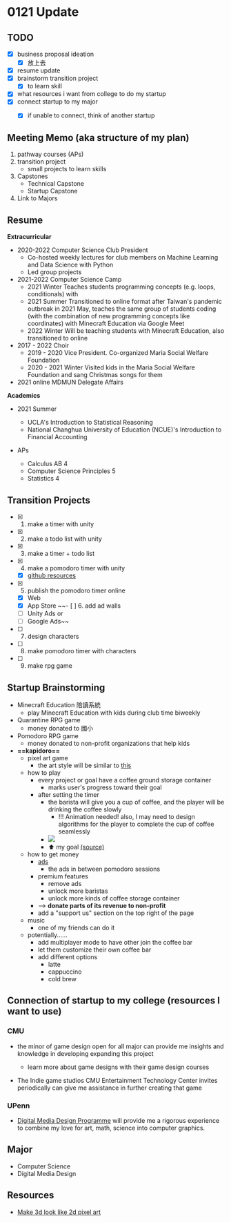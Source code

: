 # 0121 Update

## TODO
- [x] business proposal ideation
	- [x] 放上去
- [x] resume update
- [x] brainstorm transition project
	- [x] to learn skill
- [x] what resources i want from college to do my startup
- [x] connect startup to my major
	- [x] if unable to connect, think of another startup



## Meeting Memo (aka structure of my plan)

1. pathway courses (APs)
2. transition project
	- small projects to learn skills
3. Capstones
	- Technical Capstone
	- Startup Capstone
4. Link to Majors
    
## Resume

**Extracurricular**
- 2020-2022 Computer Science Club President 
	- Co-hosted weekly lectures for club members on Machine Learning and Data Science with Python
	- Led group projects
- 2021-2022 Computer Science Camp
	-  2021 Winter Teaches students programming concepts (e.g. loops, conditionals) with 
	-  2021 Summer Transitioned to online format after Taiwan's pandemic outbreak in 2021 May, teaches the same group of students coding (with the combination of new programming concepts like coordinates) with Minecraft Education via Google Meet
	-  2022 Winter Will be teaching students with Minecraft Education, also transitioned to online 
- 2017 - 2022 Choir
	- 2019 - 2020 Vice President. Co-organized Maria Social Welfare Foundation
	- 2020 - 2021 Winter Visited kids in the Maria Social Welfare Foundation and sang Christmas songs for them
- 2021 online MDMUN Delegate Affairs

**Academics**
- 2021 Summer
	- UCLA's Introduction to Statistical Reasoning
	- National Changhua University of Education (NCUE)'s Introduction to Financial Accounting 

- APs
	- Calculus AB 4
	- Computer Science Principles 5
	- Statistics 4

## Transition Projects
- [x] 1. make a timer with unity
- [x] 2. make a todo list with unity
- [x] 3. make a timer + todo list
- [x] 4. make a pomodoro timer with unity 
	- [x] [github resources](https://github.com/search?q=unity+pomodoro)
- [x] 5. publish the pomodoro timer online
	- [x] Web
	- [x] App Store
~~- [ ] 6. add ad walls
	- [ ] Unity Ads or
	- [ ] Google Ads~~
- [ ] 7. design characters
- [ ] 8. make pomodoro timer with characters
- [ ] 9. make rpg game

## Startup Brainstorming
- Minecraft Education 陪讀系統
	- play Minecraft Education with kids during club time biweekly
- Quarantine RPG game
	- money donated to 國小
- Pomodoro RPG game
	- money donated to non-profit organizations that help kids
- **==kapidoro==**
	- pixel art game
	    - the art style will be similar to [this](https://www.artstation.com/artwork/oQO1L)
	- how to play
        - every project or goal have a coffee ground storage container
            - marks user's progress toward their goal 
	    - after setting the timer
	        - the barista will give you a cup of coffee, and the player will be drinking the coffee slowly
	            - !!! Animation needed! also, I may need to design algorithms for the player to complete the cup of coffee seamlessly
            - ![](https://mir-s3-cdn-cf.behance.net/project_modules/max_1200/cca1e136569841.5720ffd3c7679.gif)
            - ⬆ my goal [(source)](https://www.behance.net/gallery/36569841/Coffee-in-rain-gif-animation)
	- how to get money
	    - [ads](https://www.quicksprout.com/how-to-add-adsense-to-your-website/)
            - the ads in between pomodoro sessions
	    - premium features
            - remove ads
            - unlock more baristas
            - unlock more kinds of coffee storage container 
	    - --> **donate parts of its revenue to non-profit**
	    - add a "support us" section on the top right of the page
    - music
        - one of my friends can do it
    - potentially......
        - add multiplayer mode to have other join the coffee bar
        - let them customize their own coffee bar
        - add different options
            - latte
            - cappuccino
            - cold brew
## Connection of startup to my college (resources I want to use)
### CMU
- the minor of game design open for all major can provide me insights and knowledge in developing expanding this project
    - learn more about game designs with their game design courses 

- The Indie game studios CMU Entertainment Technology Center invites periodically can give me assistance in further creating that game

### UPenn
- [Digital Media Design Programme](http://cg.cis.upenn.edu/dmd.html) will provide me a rigorous experience to combine my love for art, math, science into computer graphics.

## Major
- Computer Science
- Digital Media Design

## Resources
- [Make 3d look like 2d pixel art](https://www.reddit.com/r/gamedev/comments/nc8ubr/how_can_i_make_3d_look_like_2d_pixel_art_in_unity/)
